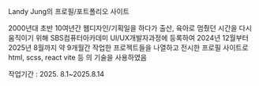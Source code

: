 Landy Jung의 프로필/포트폴리오 사이트

2000년대 초반 10여년간 웹디자인/기획일을 하다가 출산, 육아로 멈췄던 시간을 다시 움직이기 위해
SBS컴퓨터아카데미 UI/UX개발자과정에 등록하여 2024년 12월부터 2025년 8월까지 약  9개월간 
작업한 프로젝트들을 나열하고 전시한 프로필 사이트로 html, scss, react vite 등 의 기술을 사용하였음

작업기간 : 2025. 8.1~2025.8.14
